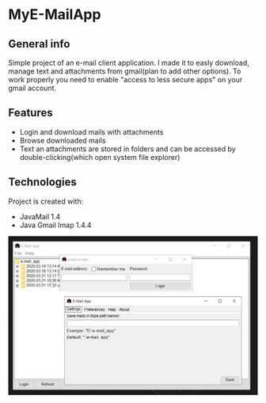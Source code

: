 # MyE-MailApp

## General info
Simple project of an e-mail client application. I made it to easly download, manage text and attachments from gmail(plan to add other options). To work properly you need to enable "access to less secure apps" on your gmail account.

## Features
* Login and download mails with attachments
* Browse downloaded mails
* Text an attachments are stored in folders and can be accessed by double-clicking(which open system file explorer)

## Technologies
Project is created with:
* JavaMail 1.4
* Java Gmail Imap 1.4.4

![App preview](https://github.com/Jakub19/MyE-MailApp/blob/master/appScreen.JPG?raw=true)

